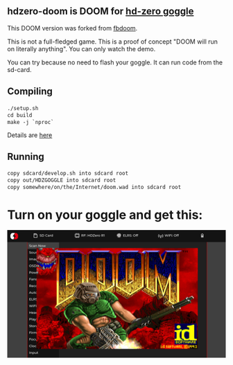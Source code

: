 ## hdzero-doom is DOOM for [hd-zero goggle](https://github.com/hd-zero/hdzero-goggle)

This DOOM version was forked from [fbdoom](https://github.com/stoffera/fbdoom "fbdoom").

This is not a full-fledged game. This is a proof of concept "DOOM will run on literally anything". You can only watch the demo.

You can try because no need to flash your goggle. It can run code from the sd-card.

## Compiling
```
./setup.sh
cd build
make -j `nproc`
```
Details are [here](https://github.com/hd-zero/hdzero-goggle?tab=readme-ov-file#native-setup)

## Running
```
copy sdcard/develop.sh into sdcard root
copy out/HDZGOGGLE into sdcard root
copy somewhere/on/the/Internet/doom.wad into sdcard root
```
# Turn on your goggle and get this:

![screenshot](docs/hdzero_doom.png)
